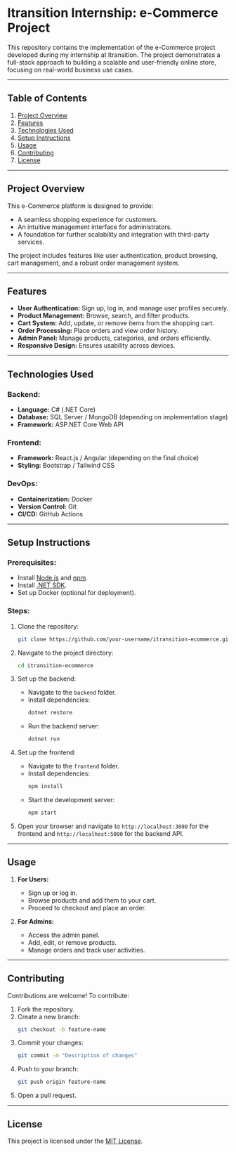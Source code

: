 # Itransition Internship: e-Commerce Project

This repository contains the implementation of the e-Commerce project developed during my internship at Itransition. The project demonstrates a full-stack approach to building a scalable and user-friendly online store, focusing on real-world business use cases.

---

## Table of Contents

1. [Project Overview](#project-overview)
2. [Features](#features)
3. [Technologies Used](#technologies-used)
4. [Setup Instructions](#setup-instructions)
5. [Usage](#usage)
6. [Contributing](#contributing)
7. [License](#license)

---

## Project Overview

This e-Commerce platform is designed to provide:
- A seamless shopping experience for customers.
- An intuitive management interface for administrators.
- A foundation for further scalability and integration with third-party services.

The project includes features like user authentication, product browsing, cart management, and a robust order management system.

---

## Features

- **User Authentication:** Sign up, log in, and manage user profiles securely.
- **Product Management:** Browse, search, and filter products.
- **Cart System:** Add, update, or remove items from the shopping cart.
- **Order Processing:** Place orders and view order history.
- **Admin Panel:** Manage products, categories, and orders efficiently.
- **Responsive Design:** Ensures usability across devices.

---

## Technologies Used

### Backend:
- **Language:** C# (.NET Core)
- **Database:** SQL Server / MongoDB (depending on implementation stage)
- **Framework:** ASP.NET Core Web API

### Frontend:
- **Framework:** React.js / Angular (depending on the final choice)
- **Styling:** Bootstrap / Tailwind CSS

### DevOps:
- **Containerization:** Docker
- **Version Control:** Git
- **CI/CD:** GitHub Actions

---

## Setup Instructions

### Prerequisites:
- Install [Node.js](https://nodejs.org/) and [npm](https://www.npmjs.com/).
- Install [.NET SDK](https://dotnet.microsoft.com/).
- Set up Docker (optional for deployment).

### Steps:
1. Clone the repository:
   ```bash
   git clone https://github.com/your-username/itransition-ecommerce.git
   ```
2. Navigate to the project directory:
   ```bash
   cd itransition-ecommerce
   ```
3. Set up the backend:
   - Navigate to the `backend` folder.
   - Install dependencies:
     ```bash
     dotnet restore
     ```
   - Run the backend server:
     ```bash
     dotnet run
     ```

4. Set up the frontend:
   - Navigate to the `frontend` folder.
   - Install dependencies:
     ```bash
     npm install
     ```
   - Start the development server:
     ```bash
     npm start
     ```

5. Open your browser and navigate to `http://localhost:3000` for the frontend and `http://localhost:5000` for the backend API.

---

## Usage

1. **For Users:**
   - Sign up or log in.
   - Browse products and add them to your cart.
   - Proceed to checkout and place an order.

2. **For Admins:**
   - Access the admin panel.
   - Add, edit, or remove products.
   - Manage orders and track user activities.

---

## Contributing

Contributions are welcome! To contribute:
1. Fork the repository.
2. Create a new branch:
   ```bash
   git checkout -b feature-name
   ```
3. Commit your changes:
   ```bash
   git commit -m "Description of changes"
   ```
4. Push to your branch:
   ```bash
   git push origin feature-name
   ```
5. Open a pull request.

---

## License

This project is licensed under the [MIT License](LICENSE).
